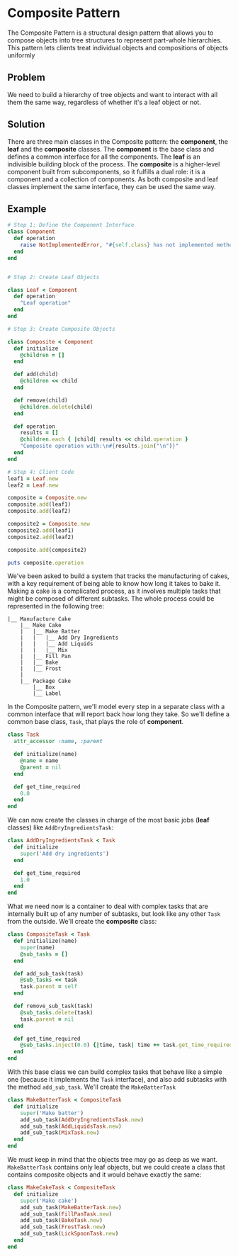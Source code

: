# Composite Pattern

The Composite Pattern is a structural design pattern that allows you to compose objects into tree structures to represent part-whole hierarchies. This pattern lets clients treat individual objects and compositions of objects uniformly

## Problem
We need to build a hierarchy of tree objects and want to interact with all them the same way, regardless of whether it's a leaf object or not.

## Solution
There are three main classes in the Composite pattern: the **component**, the **leaf** and the **composite** classes. The **component** is the base class and defines a common interface for all the components. The **leaf** is an indivisible building block of the process. The **composite** is a higher-level component built from subcomponents, so it fulfills a dual role: it is a component and a collection of components. As both composite and leaf classes implement the same interface, they can be used the same way.

## Example
```ruby
# Step 1: Define the Component Interface
class Component
  def operation
    raise NotImplementedError, "#{self.class} has not implemented method '#{__method__}'"
  end
end


# Step 2: Create Leaf Objects

class Leaf < Component
  def operation
    "Leaf operation"
  end
end

# Step 3: Create Composite Objects

class Composite < Component
  def initialize
    @children = []
  end

  def add(child)
    @children << child
  end

  def remove(child)
    @children.delete(child)
  end

  def operation
    results = []
    @children.each { |child| results << child.operation }
    "Composite operation with:\n#{results.join("\n")}"
  end
end

# Step 4: Client Code
leaf1 = Leaf.new
leaf2 = Leaf.new

composite = Composite.new
composite.add(leaf1)
composite.add(leaf2)

composite2 = Composite.new
composite2.add(leaf1)
composite2.add(leaf2)

composite.add(composite2)

puts composite.operation

```


We've been asked to build a system that tracks the manufacturing of cakes, with a key requirement of being able to know how long it takes to bake it. Making a cake is a complicated process, as it involves multiple tasks that might be composed of different subtasks. The whole process could be represented in the following tree:

```
|__ Manufacture Cake
    |__ Make Cake
    |   |__ Make Batter
    |   |   |__ Add Dry Ingredients
    |   |   |__ Add Liquids
    |   |   |__ Mix
    |   |__ Fill Pan
    |   |__ Bake
    |   |__ Frost
    |
    |__ Package Cake
        |__ Box
        |__ Label
```

In the Composite pattern, we'll model every step in a separate class with a common interface that will report back how long they take. So we'll define a common base class, `Task`, that plays the role of **component**.

```ruby
class Task
  attr_accessor :name, :parent

  def initialize(name)
    @name = name
    @parent = nil
  end

  def get_time_required
    0.0
  end
end
```

We can now create the classes in charge of the most basic jobs (**leaf** classes) like `AddDryIngredientsTask`:

```ruby
class AddDryIngredientsTask < Task
  def initialize
    super('Add dry ingredients')
  end

  def get_time_required
    1.0
  end
end
```

What we need now is a container to deal with complex tasks that are internally built up of any number of subtasks, but look like any other `Task` from the outside. We'll create the **composite** class:

```ruby
class CompositeTask < Task
  def initialize(name)
    super(name)
    @sub_tasks = []
  end

  def add_sub_task(task)
    @sub_tasks << task
    task.parent = self
  end

  def remove_sub_task(task)
    @sub_tasks.delete(task)
    task.parent = nil
  end

  def get_time_required
    @sub_tasks.inject(0.0) {|time, task| time += task.get_time_required}
  end
end
```

With this base class we can build complex tasks that behave like a simple one (because it implements the `Task` interface), and also add subtasks with the method `add_sub_task`. We'll create the `MakeBatterTask`

```ruby
class MakeBatterTask < CompositeTask
  def initialize
    super('Make batter')
    add_sub_task(AddDryIngredientsTask.new)
    add_sub_task(AddLiquidsTask.new)
    add_sub_task(MixTask.new)
  end
end
```

We must keep in mind that the objects tree may go as deep as we want. `MakeBatterTask` contains only leaf objects, but we could create a class that contains composite objects and it would behave exactly the same:

```ruby
class MakeCakeTask < CompositeTask
  def initialize
    super('Make cake')
    add_sub_task(MakeBatterTask.new)
    add_sub_task(FillPanTask.new)
    add_sub_task(BakeTask.new)
    add_sub_task(FrostTask.new)
    add_sub_task(LickSpoonTask.new)
  end
end
```
